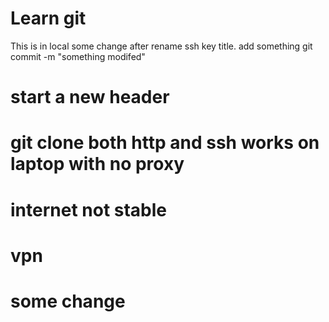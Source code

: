 # Learn git
This is in local
some change after rename ssh key title.
add something
git commit -m "something modifed"
# start a new header
# git clone both http and ssh works on laptop with no proxy
# internet not stable
# vpn
# some change